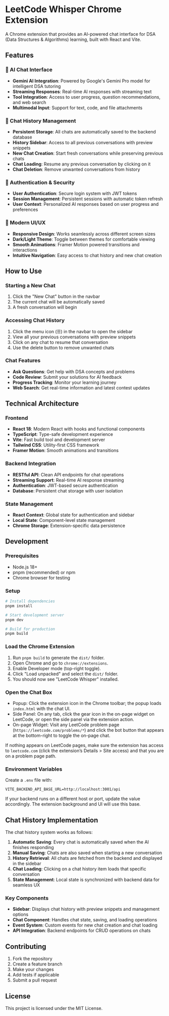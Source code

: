 # LeetCode Whisper Chrome Extension

A Chrome extension that provides an AI-powered chat interface for DSA (Data Structures & Algorithms) learning, built with React and Vite.

## Features

### 🤖 AI Chat Interface
- **Gemini AI Integration**: Powered by Google's Gemini Pro model for intelligent DSA tutoring
- **Streaming Responses**: Real-time AI responses with streaming text
- **Tool Integration**: Access to user progress, question recommendations, and web search
- **Multimodal Input**: Support for text, code, and file attachments

### 💬 Chat History Management
- **Persistent Storage**: All chats are automatically saved to the backend database
- **History Sidebar**: Access to all previous conversations with preview snippets
- **New Chat Creation**: Start fresh conversations while preserving previous chats
- **Chat Loading**: Resume any previous conversation by clicking on it
- **Chat Deletion**: Remove unwanted conversations from history

### 🔐 Authentication & Security
- **User Authentication**: Secure login system with JWT tokens
- **Session Management**: Persistent sessions with automatic token refresh
- **User Context**: Personalized AI responses based on user progress and preferences

### 🎨 Modern UI/UX
- **Responsive Design**: Works seamlessly across different screen sizes
- **Dark/Light Theme**: Toggle between themes for comfortable viewing
- **Smooth Animations**: Framer Motion powered transitions and interactions
- **Intuitive Navigation**: Easy access to chat history and new chat creation

## How to Use

### Starting a New Chat
1. Click the "New Chat" button in the navbar
2. The current chat will be automatically saved
3. A fresh conversation will begin

### Accessing Chat History
1. Click the menu icon (☰) in the navbar to open the sidebar
2. View all your previous conversations with preview snippets
3. Click on any chat to resume that conversation
4. Use the delete button to remove unwanted chats

### Chat Features
- **Ask Questions**: Get help with DSA concepts and problems
- **Code Review**: Submit your solutions for AI feedback
- **Progress Tracking**: Monitor your learning journey
- **Web Search**: Get real-time information and latest contest updates

## Technical Architecture

### Frontend
- **React 18**: Modern React with hooks and functional components
- **TypeScript**: Type-safe development experience
- **Vite**: Fast build tool and development server
- **Tailwind CSS**: Utility-first CSS framework
- **Framer Motion**: Smooth animations and transitions

### Backend Integration
- **RESTful API**: Clean API endpoints for chat operations
- **Streaming Support**: Real-time AI response streaming
- **Authentication**: JWT-based secure authentication
- **Database**: Persistent chat storage with user isolation

### State Management
- **React Context**: Global state for authentication and sidebar
- **Local State**: Component-level state management
- **Chrome Storage**: Extension-specific data persistence

## Development

### Prerequisites
- Node.js 18+ 
- pnpm (recommended) or npm
- Chrome browser for testing

### Setup
```bash
# Install dependencies
pnpm install

# Start development server
pnpm dev

# Build for production
pnpm build
```

### Load the Chrome Extension
1. Run `pnpm build` to generate the `dist/` folder.
2. Open Chrome and go to `chrome://extensions`.
3. Enable Developer mode (top-right toggle).
4. Click "Load unpacked" and select the `dist/` folder.
5. You should now see "LeetCode Whisper" installed.

### Open the Chat Box
- Popup: Click the extension icon in the Chrome toolbar; the popup loads `index.html` with the chat UI.
- Side Panel: On any tab, click the gear icon in the on-page widget on LeetCode, or open the side panel via the extension action.
- On-page Widget: Visit any LeetCode problem page (`https://leetcode.com/problems/*`) and click the bot button that appears at the bottom-right to toggle the on-page chat.

If nothing appears on LeetCode pages, make sure the extension has access to `leetcode.com` (click the extension’s Details > Site access) and that you are on a problem page path.

### Environment Variables
Create a `.env` file with:
```env
VITE_BACKEND_API_BASE_URL=http://localhost:3001/api
```

If your backend runs on a different host or port, update the value accordingly. The extension background and UI will use this base.

## Chat History Implementation

The chat history system works as follows:

1. **Automatic Saving**: Every chat is automatically saved when the AI finishes responding
2. **Manual Saving**: Chats are also saved when starting a new conversation
3. **History Retrieval**: All chats are fetched from the backend and displayed in the sidebar
4. **Chat Loading**: Clicking on a chat history item loads that specific conversation
5. **State Management**: Local state is synchronized with backend data for seamless UX

### Key Components

- **Sidebar**: Displays chat history with preview snippets and management options
- **Chat Component**: Handles chat state, saving, and loading operations
- **Event System**: Custom events for new chat creation and chat loading
- **API Integration**: Backend endpoints for CRUD operations on chats

## Contributing

1. Fork the repository
2. Create a feature branch
3. Make your changes
4. Add tests if applicable
5. Submit a pull request

## License

This project is licensed under the MIT License.
